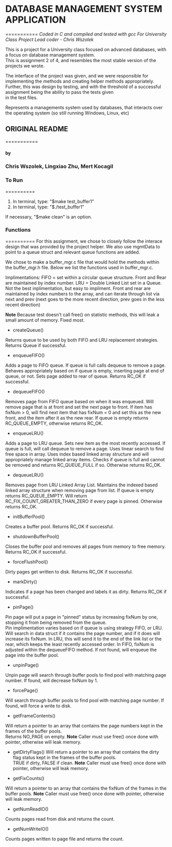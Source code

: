 # DATABASE MANAGEMENT SYSTEM APPLICATION
===========
*Coded in C and compiled and tested with gcc*
*For University Class Project*
*Lead coder - Chris Wszolek*

This is a project for a University class focused on advanced databases, with a focus on database management system.  
This is assignment 2 of 4, and resembles the most stable version of the projects we wrote.  

The interface of the project was given, and we were responsible for implementing the methods and creating helper methods appropriately.  
Further, this was design by testing, and with the threshold of a successful assignment being the ability to pass the tests given  
in the test files.  

Represents a managements system used by databases, that interacts over the operating system (so still running Windows, Linux, etc)


## ORIGINAL README
===========
#### by
### Chris Wszolek, Lingxiao Zhu, Mert Kocagil

### To Run
==========

1. In terminal, type: "$make test_buffer1"
2. In terminal, type: "$./test_buffer1"

If necessary, "$make clean" is an option.

### Functions
==========
For this assignment, we chose to closely follow the interace design that was provided by
the project helper. We also use mgmtData to point to a queue struct and relevant queue functions are added.

We chose to make a buffer_mgr.c file that would hold the methods within the buffer_mgr.h file.
Below we list the functions used in buffer_mgr.c.

Implimentations:
FIFO = set within a circular queue structure.  Front and Rear are maintained by index number.
LRU = Double Linked List set in a Queue.  Not the best inplimentation, but easy to impliment.  Front and rear
are maintained by index numbers to the array, and can iterate through list via next and prev (next goes to the
more recent direction, prev goes in the less recent direction)

**Note** Because test doesn't call free() on statistic methods, this will leak a small amount of memory.  Fixed most.

* createQueue()

Returns queue to be used by both FIFO and LRU replacement strategies. Returns Queue if successful.

* enqueueFIFO()

Adds a page to FIFO queue.  If queue is full calls dequeue to remove a page.
Behaves appropriately based on if queue is empty, inserting page at end
of queue, or not.  Sets page added to rear of queue.
Returns RC_OK if successful.

* dequeueFIFO()

Removes page from FIFO queue based on when it was enqueued.  Will remove page that is at front and
set the next page to front.  If item has fixNum > 0, will find next item that has fixNum = 0 and
set this as the new front, and the item after it as the new rear.
If queue is empty returns RC_QUEUE_EMPTY, otherwise returns RC_OK.

*  enqueueLRU()

Adds a page to LRU queue.  Sets new item as the most recently accessed.  If queue is full, will call
dequeue to remove a page. Uses linear search to find free space in array.
Uses index based linked array structure and will appropriately manage linked array items.
Checks if queue is full and cannot be removed and returns RC_QUEUE_FULL if so. Otherwise returns RC_OK.

*  dequeueLRU()

Removes page from LRU Linked Array List.  Maintains the indexed based linked array structure when removing page from list.
If queue is empty returns RC_QUEUE_EMPTY.  Will return RC_FIX_COUNT_GREATER_THAN_ZERO if
every page is pinned. Otherwise returns RC_OK.

*  initBufferPool()

Creates a buffer pool. Returns RC_OK if successful.

*  shutdownBufferPool()

Closes the buffer pool and removes all pages from memory to free memory. Returns RC_OK if successful.

*  forceFlushPool()

Dirty pages get written to disk. Returns RC_OK if successful.

*  markDirty()

Indicates if a page has been changed and labels it as dirty. Returns RC_OK if successful.

*  pinPage()

Pin page will put a page in "pinned" status by increasing fixNum by one, stopping it from being removed from the queue.  
Pin implimentation varies based on if queue is using strategy FIFO, or LRU.  Will search in data struct if it contains the page number,
and if it does will increase its fixNum.  In LRU, this will send it to the end of the link list or the rear, which keeps
the least recently accessed order.  In FIFO, fixNum is adjusted
within the dequeueFIFO method.  If not found, will enqueue the page into the buffer pool.

*  unpinPage()

Unpin page will search through buffer pools to find pool with matching page number.  If found, will decrease
fixNum by 1.

*  forcePage()

Will search through buffer pools to find pool with matching page number. If found, will force a write to disk.

*  getFrameContents()

Will return a pointer to an array that contains the page numbers kept in the frames of the buffer pools.  
Returns NO_PAGE on empty.  **Note** Caller must use free() once done with pointer, otherwise will leak memory.

*  getDirtyFlags()
Will return a pointer to an array that contains the dirty flag status kept in the frames of the buffer pools.  
TRUE if dirty, FALSE if clean.  **Note** Caller must use free() once done with pointer, otherwise will leak memory.

*  getFixCounts()

Will return a pointer to an array that contains the fixNum of the frames in the buffer pools.
**Note** Caller must use free() once done with pointer, otherwise will leak memory.


*  getNumReadIO()

Counts pages read from disk and returns the count.

*  getNumWriteIO()

Counts pages written to page file and returns the count.

